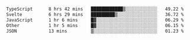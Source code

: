 <!--START_SECTION:waka-->

```txt
TypeScript      8 hrs 42 mins   ████████████▒░░░░░░░░░░░░   49.22 %
Svelte          6 hrs 29 mins   █████████▒░░░░░░░░░░░░░░░   36.72 %
JavaScript      1 hr 6 mins     █▓░░░░░░░░░░░░░░░░░░░░░░░   06.29 %
Other           1 hr 5 mins     █▓░░░░░░░░░░░░░░░░░░░░░░░   06.15 %
JSON            13 mins         ▒░░░░░░░░░░░░░░░░░░░░░░░░   01.23 %
```

<!--END_SECTION:waka-->


